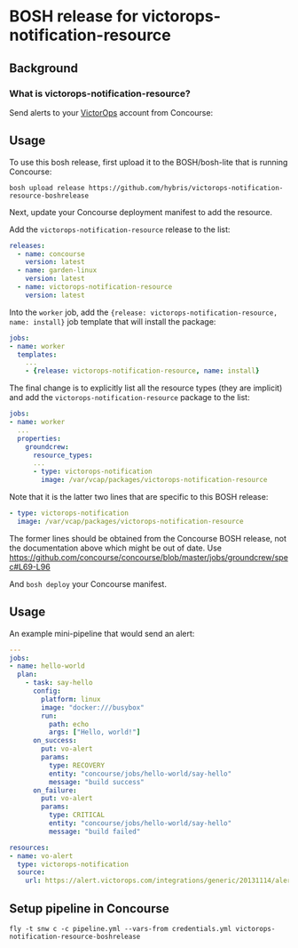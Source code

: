 BOSH release for victorops-notification-resource
=======================

Background
----------

### What is victorops-notification-resource?

Send alerts to your [VictorOps](https://victorops.com) account from Concourse:

Usage
-----

To use this bosh release, first upload it to the BOSH/bosh-lite that is running Concourse:

```
bosh upload release https://github.com/hybris/victorops-notification-resource-boshrelease
```

Next, update your Concourse deployment manifest to add the resource.

Add the `victorops-notification-resource` release to the list:

```yaml
releases:
  - name: concourse
    version: latest
  - name: garden-linux
    version: latest
  - name: victorops-notification-resource
    version: latest
```

Into the `worker` job, add the `{release: victorops-notification-resource, name: install}` job template that will install the package:

```yaml
jobs:
- name: worker
  templates:
    ...
    - {release: victorops-notification-resource, name: install}
```

The final change is to explicitly list all the resource types (they are implicit) and add the `victorops-notification-resource` package to the list:

```yaml
jobs:
- name: worker
  ...
  properties:
    groundcrew:
      resource_types:
      ...
      - type: victorops-notification
        image: /var/vcap/packages/victorops-notification-resource
```

Note that it is the latter two lines that are specific to this BOSH release:

```yaml
- type: victorops-notification
  image: /var/vcap/packages/victorops-notification-resource
```

The former lines should be obtained from the Concourse BOSH release, not the documentation above which might be out of date. Use https://github.com/concourse/concourse/blob/master/jobs/groundcrew/spec#L69-L96

And `bosh deploy` your Concourse manifest.

Usage
-----

An example mini-pipeline that would send an alert:

```yaml
---
jobs:
- name: hello-world
  plan:
    - task: say-hello
      config:
        platform: linux
        image: "docker:///busybox"
        run:
          path: echo
          args: ["Hello, world!"]
      on_success:
        put: vo-alert
        params:
          type: RECOVERY
          entity: "concourse/jobs/hello-world/say-hello"
          message: "build success"
      on_failure:
        put: vo-alert
        params:
          type: CRITICAL
          entity: "concourse/jobs/hello-world/say-hello"
          message: "build failed"

resources:
- name: vo-alert
  type: victorops-notification
  source:
    url: https://alert.victorops.com/integrations/generic/20131114/alert/<API_KEY>/<ROUTING_KEY>
```

Setup pipeline in Concourse
---------------------------

```
fly -t snw c -c pipeline.yml --vars-from credentials.yml victorops-notification-resource-boshrelease
```
